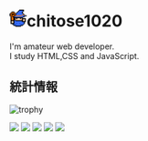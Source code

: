 <h1><img src="img/icon.png" height="30px" width="30px" />chitose1020</h1>
<p>I'm amateur web developer.<br/>I study HTML,CSS and JavaScript.</p> 
<h2>統計情報</h2>

![trophy](https://github-profile-trophy.vercel.app/?username=chito-jp&theme=onedark)

![](http://github-profile-summary-cards.vercel.app/api/cards/profile-details?username=chito-jp&theme=github_dark)
![](http://github-profile-summary-cards.vercel.app/api/cards/repos-per-language?username=chito-jp&theme=github_dark)
![](http://github-profile-summary-cards.vercel.app/api/cards/most-commit-language?username=chito-jp&theme=github_dark)
![](http://github-profile-summary-cards.vercel.app/api/cards/stats?username=chito-jp&theme=github_dark)
![](http://github-profile-summary-cards.vercel.app/api/cards/productive-time?username=chito-jp&theme=github_dark&utcOffset=9)

